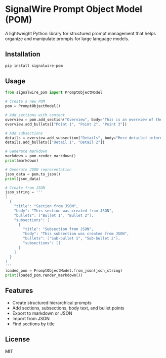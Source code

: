 # SignalWire Prompt Object Model (POM)

A lightweight Python library for structured prompt management that helps organize and manipulate prompts for large language models.

## Installation

```bash
pip install signalwire-pom
```

## Usage

```python
from signalwire_pom import PromptObjectModel

# Create a new POM
pom = PromptObjectModel()

# Add sections with content
overview = pom.add_section("Overview", body="This is an overview of the project.")
overview.add_bullets(["Point 1", "Point 2", "Point 3"])

# Add subsections
details = overview.add_subsection("Details", body="More detailed information.")
details.add_bullets(["Detail 1", "Detail 2"])

# Generate markdown
markdown = pom.render_markdown()
print(markdown)

# Generate JSON representation
json_data = pom.to_json()
print(json_data)

# Create from JSON
json_string = '''
[
  {
    "title": "Section from JSON",
    "body": "This section was created from JSON",
    "bullets": ["Bullet 1", "Bullet 2"],
    "subsections": [
      {
        "title": "Subsection from JSON",
        "body": "This subsection was created from JSON",
        "bullets": ["Sub-bullet 1", "Sub-bullet 2"],
        "subsections": []
      }
    ]
  }
]
'''
loaded_pom = PromptObjectModel.from_json(json_string)
print(loaded_pom.render_markdown())
```

## Features

- Create structured hierarchical prompts
- Add sections, subsections, body text, and bullet points
- Export to markdown or JSON
- Import from JSON
- Find sections by title

## License

MIT 